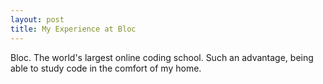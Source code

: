 ```yaml
---
layout: post
title: My Experience at Bloc
---
```


Bloc. The world's largest online coding school. Such an advantage, being able to study code in the comfort of my home.
